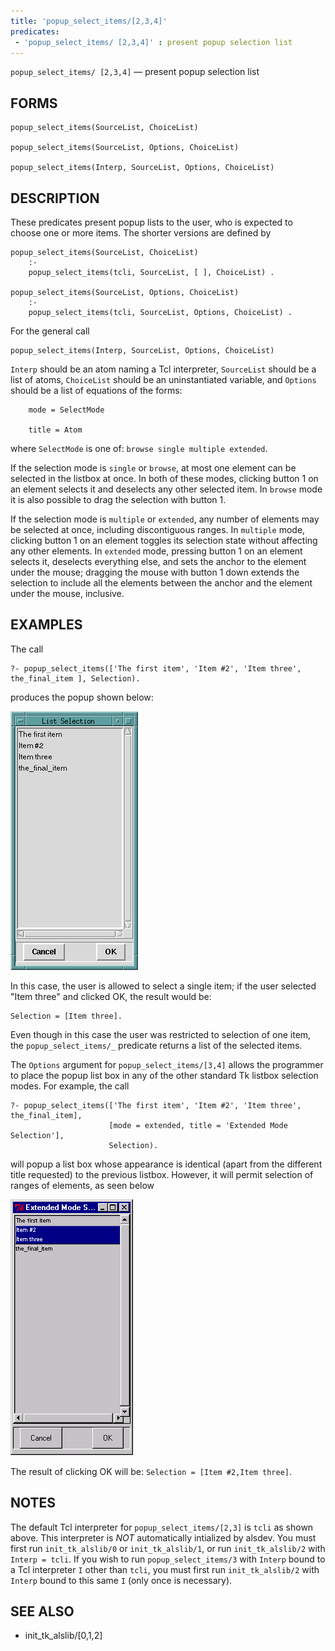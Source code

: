```yaml
---
title: 'popup_select_items/[2,3,4]'
predicates:
 - 'popup_select_items/ [2,3,4]' : present popup selection list
---
```

`popup_select_items/ [2,3,4]` — present popup selection list

## FORMS
```
popup_select_items(SourceList, ChoiceList)

popup_select_items(SourceList, Options, ChoiceList)

popup_select_items(Interp, SourceList, Options, ChoiceList)
```
## DESCRIPTION

These predicates present popup lists to the user, who is expected to choose one or more items. The shorter versions are defined by
```
popup_select_items(SourceList, ChoiceList)
    :-
    popup_select_items(tcli, SourceList, [ ], ChoiceList) .

popup_select_items(SourceList, Options, ChoiceList)
    :-
    popup_select_items(tcli, SourceList, Options, ChoiceList) .
```
For the general call
```
popup_select_items(Interp, SourceList, Options, ChoiceList)
```
`Interp` should be an atom naming a Tcl interpreter, `SourceList` should be a list of atoms, `ChoiceList` should be an uninstantiated variable, and `Options` should be a list of equations of the forms:
```
    mode = SelectMode

    title = Atom
```
where `SelectMode` is one of: `browse single multiple extended`.

If the selection mode is `single` or `browse`, at most one element can be selected in the listbox at once. In both of these modes, clicking button 1 on an element selects it and deselects any other selected item. In `browse` mode it is also possible to drag the selection with button 1.

If the selection mode is `multiple` or `extended`, any number of elements may be selected at once, including discontiguous ranges. In `multiple` mode, clicking button 1 on an element toggles its selection state without affecting any other elements. In `extended` mode, pressing button 1 on an element selects it, deselects everything else, and sets the anchor to the element under the mouse; dragging the mouse with button 1 down extends the selection to include all the elements between the anchor and the element under the mouse, inclusive.

## EXAMPLES

The call
```
?- popup_select_items(['The first item', 'Item #2', 'Item three', the_final_item ], Selection).
```
produces the popup shown below:

![](images/popup_list_select-1.gif)

In this case, the user is allowed to select a single item; if the user selected &quot;Item three&quot; and clicked OK, the result would be:
```
Selection = [Item three].
```
Even though in this case the user was restricted to selection of one item, the `popup_select_items/_` predicate returns a list of the selected items. 

The `Options` argument for `popup_select_items/[3,4]` allows the programmer to place the popup list box in any of the other standard Tk listbox selection modes. For example, the call
```
?- popup_select_items(['The first item', 'Item #2', 'Item three', the_final_item],
                      [mode = extended, title = 'Extended Mode Selection'],
                      Selection).
```
will popup a list box whose appearance is identical (apart from the different title requested) to the previous listbox. However, it will permit selection of ranges of elements, as seen below

![](images/popup_list_choice-2.gif)

The result of clicking OK will be: `Selection = [Item #2,Item three]`.

## NOTES

The default Tcl interpreter for `popup_select_items/[2,3]` is `tcli` as shown above.  This interpreter is *_NOT_* automatically intialized by alsdev.  You must first run `init_tk_alslib/0` or `init_tk_alslib/1`, or run `init_tk_alslib/2` with `Interp = tcli`.  If you wish to run `popup_select_items/3` with `Interp` bound to a Tcl interpreter `I` other than `tcli`, you must first run `init_tk_alslib/2` with `Interp` bound to this same `I` (only once is necessary).

## SEE ALSO

- init_tk_alslib/[0,1,2]
